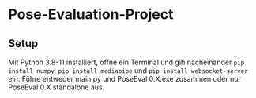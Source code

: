 # Pose-Evaluation-Project
## Setup
Mit Python 3.8-11 installiert, öffne ein Terminal und gib nacheinander `pip install numpy`, `pip install mediapipe` und `pip install websocket-server` ein.
Führe entweder main.py und PoseEval 0.X.exe zusammen oder nur PoseEval 0.X standalone aus.
